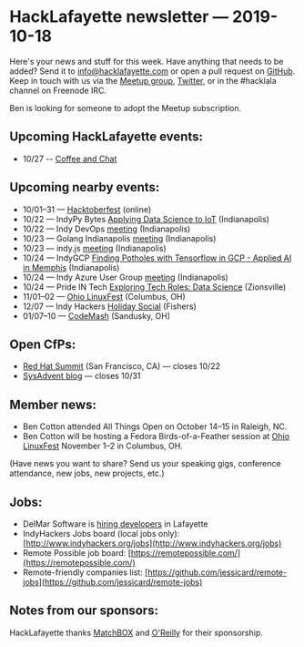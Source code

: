 # HackLafayette newsletter — 2019-10-18

Here's your news and stuff for this week. Have anything that needs to be added? Send it to info@hacklafayette.com or open a pull request on [GitHub](https://github.com/hacklafayette/newsletter). Keep in touch with us via the [Meetup group](https://www.meetup.com/hacklafayette/), [Twitter](https://twitter.com/hacklafayette), or in the #hacklala channel on Freenode IRC.

Ben is looking for someone to adopt the Meetup subscription.

## Upcoming HackLafayette events:
* 10/27 -- [Coffee and Chat](https://www.meetup.com/hacklafayette/events/bmghxqyznbkc/) 

## Upcoming nearby events:
* 10/01–31 — [Hacktoberfest](https://hacktoberfest.digitalocean.com) (online)
* 10/22 — IndyPy Bytes [Applying Data Science to IoT](https://www.meetup.com/indypy/events/lbdfpqyznbdc/) (Indianapolis)
* 10/22 — Indy DevOps [meeting](https://www.meetup.com/IndyDevOps/events/gmmtgryznbdc/) (Indianapolis)
* 10/23 — Golang Indianapolis [meeting](https://www.meetup.com/Golang-Indianapolis/events/265568375/) (Indianapolis)
* 10/23 — indy.js [meeting](https://www.meetup.com/indyjs/events/crnphryznbvb/) (Indianapolis)
* 10/24 — IndyGCP [Finding Potholes with Tensorflow in GCP - Applied AI in Memphis](https://www.meetup.com/IndyGCP/events/264954200/) (Indianapolis)
* 10/24 — Indy Azure User Group [meeting](https://www.meetup.com/Indy-Azure-User-Group/events/xkhznpyznbgc/) (Indianapolis)
* 10/24 — Pride IN Tech [Exploring Tech Roles: Data Science](https://www.eventbrite.com/e/pride-in-tech-presents-tech-roles-data-science-tickets-74767968005) (Zionsville)
* 11/01–02 — [Ohio LinuxFest](https://ohiolinux.org/) (Columbus, OH)
* 12/07 — Indy Hackers [Holiday Social](https://www.eventbrite.com/e/indy-hackers-holiday-social-2019-the-9th-tickets-71679827293) (Fishers)
* 01/07–10 — [CodeMash](https://www.codemash.org/) (Sandusky, OH)

## Open CfPs:
* [Red Hat Summit](https://www.redhat.com/en/summit/speakers/submit-a-session) (San Francisco, CA) — closes 10/22
* [SysAdvent blog](https://docs.google.com/forms/d/e/1FAIpQLSdlaf7jxm6dfhHyhMHsr5ddN4a42woiKqlmKYvwkQXm52HYMQ/viewform) — closes 10/31

## Member news:

* Ben Cotton attended All Things Open on October 14–15 in Raleigh, NC.
* Ben Cotton will be hosting a Fedora Birds-of-a-Feather session at [Ohio LinuxFest](https://ohiolinux.org/) November 1–2 in Columbus, OH.

(Have news you want to share? Send us your speaking gigs, conference attendance, new jobs, new projects, etc.)

## Jobs:

- DelMar Software is [hiring developers](https://delmarsd.com/#!/join-us) in Lafayette
- IndyHackers Jobs board (local jobs only): [http://www.indyhackers.org/jobs](http://www.indyhackers.org/jobs)
- Remote Possible job board: [https://remotepossible.com/](https://remotepossible.com/)
- Remote-friendly companies list: [https://github.com/jessicard/remote-jobs](https://github.com/jessicard/remote-jobs)

## Notes from our sponsors:

HackLafayette thanks [MatchBOX](http://matchboxstudio.org/) and [O'Reilly](http://www.oreilly.com/) for their sponsorship.
